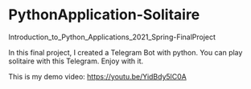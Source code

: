 # PythonApplication-Solitaire
Introduction_to_Python_Applications_2021_Spring-FinalProject

In this final project, I created a Telegram Bot with python.
You can play solitaire with this Telegram. Enjoy with it.

This is my demo video: https://youtu.be/YidBdy5lC0A
